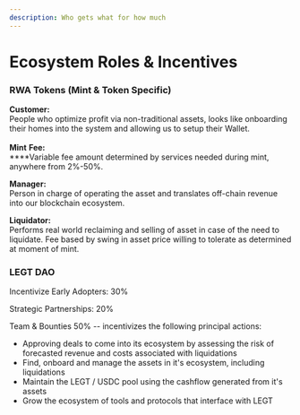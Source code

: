 ```yaml
---
description: Who gets what for how much
---
```


# Ecosystem Roles & Incentives

### **RWA Tokens (Mint & Token Specific)**

**Customer:** \
People who optimize profit via non-traditional assets, looks like onboarding their homes into the system and allowing us to setup their Wallet. \
\
**Mint** **Fee:**\
****Variable fee amount determined by services needed during mint, anywhere from 2%-50%.

**Manager:** \
Person in charge of operating the asset and translates off-chain revenue into our blockchain ecosystem.

**Liquidator:**\
Performs real world reclaiming and selling of asset in case of the need to liquidate.  Fee based by swing in asset price willing to tolerate as determined at moment of mint.&#x20;



### **LEGT DAO**

Incentivize Early Adopters: 30%

Strategic Partnerships: 20%

Team & Bounties 50% -- incentivizes the following principal actions:&#x20;

* Approving deals to come into its ecosystem by assessing the risk of forecasted revenue and costs associated with liquidations
* Find, onboard and manage the assets in it's ecosystem, including liquidations
* Maintain the LEGT / USDC pool using the cashflow generated from it's assets
* Grow the ecosystem of tools and protocols that interface with LEGT


